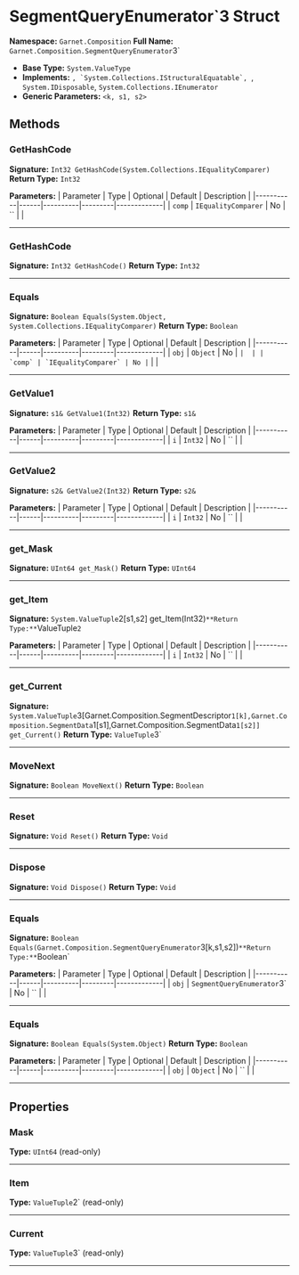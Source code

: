 # SegmentQueryEnumerator`3 Struct

**Namespace:** `Garnet.Composition`
**Full Name:** `Garnet.Composition.SegmentQueryEnumerator`3`
- **Base Type:** `System.ValueType`
- **Implements:** ``, `System.Collections.IStructuralEquatable`, ``, `System.IDisposable`, `System.Collections.IEnumerator`
- **Generic Parameters:** `<k, s1, s2>`

## Methods

### GetHashCode

**Signature:** `Int32 GetHashCode(System.Collections.IEqualityComparer)`
**Return Type:** `Int32`

**Parameters:**
| Parameter | Type | Optional | Default | Description |
|-----------|------|----------|---------|-------------|
| `comp` | `IEqualityComparer` | No | `` |  |

---

### GetHashCode

**Signature:** `Int32 GetHashCode()`
**Return Type:** `Int32`

---

### Equals

**Signature:** `Boolean Equals(System.Object, System.Collections.IEqualityComparer)`
**Return Type:** `Boolean`

**Parameters:**
| Parameter | Type | Optional | Default | Description |
|-----------|------|----------|---------|-------------|
| `obj` | `Object` | No | `` |  |
| `comp` | `IEqualityComparer` | No | `` |  |

---

### GetValue1

**Signature:** `s1& GetValue1(Int32)`
**Return Type:** `s1&`

**Parameters:**
| Parameter | Type | Optional | Default | Description |
|-----------|------|----------|---------|-------------|
| `i` | `Int32` | No | `` |  |

---

### GetValue2

**Signature:** `s2& GetValue2(Int32)`
**Return Type:** `s2&`

**Parameters:**
| Parameter | Type | Optional | Default | Description |
|-----------|------|----------|---------|-------------|
| `i` | `Int32` | No | `` |  |

---

### get_Mask

**Signature:** `UInt64 get_Mask()`
**Return Type:** `UInt64`

---

### get_Item

**Signature:** `System.ValueTuple`2[s1,s2] get_Item(Int32)`
**Return Type:** `ValueTuple`2`

**Parameters:**
| Parameter | Type | Optional | Default | Description |
|-----------|------|----------|---------|-------------|
| `i` | `Int32` | No | `` |  |

---

### get_Current

**Signature:** `System.ValueTuple`3[Garnet.Composition.SegmentDescriptor`1[k],Garnet.Composition.SegmentData`1[s1],Garnet.Composition.SegmentData`1[s2]] get_Current()`
**Return Type:** `ValueTuple`3`

---

### MoveNext

**Signature:** `Boolean MoveNext()`
**Return Type:** `Boolean`

---

### Reset

**Signature:** `Void Reset()`
**Return Type:** `Void`

---

### Dispose

**Signature:** `Void Dispose()`
**Return Type:** `Void`

---

### Equals

**Signature:** `Boolean Equals(Garnet.Composition.SegmentQueryEnumerator`3[k,s1,s2])`
**Return Type:** `Boolean`

**Parameters:**
| Parameter | Type | Optional | Default | Description |
|-----------|------|----------|---------|-------------|
| `obj` | `SegmentQueryEnumerator`3` | No | `` |  |

---

### Equals

**Signature:** `Boolean Equals(System.Object)`
**Return Type:** `Boolean`

**Parameters:**
| Parameter | Type | Optional | Default | Description |
|-----------|------|----------|---------|-------------|
| `obj` | `Object` | No | `` |  |

---

## Properties

### Mask

**Type:** `UInt64` (read-only)

---

### Item

**Type:** `ValueTuple`2` (read-only)

---

### Current

**Type:** `ValueTuple`3` (read-only)

---